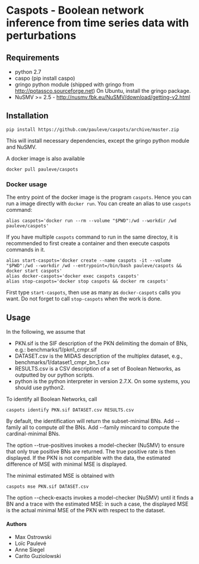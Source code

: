 # Caspots - Boolean network inference from time series data with perturbations

## Requirements

- python 2.7
- caspo (pip install caspo)
- gringo python module (shipped with gringo from http://potassco.sourceforge.net)
  On Ubuntu, install the gringo package.
- NuSMV >= 2.5 - http://nusmv.fbk.eu/NuSMV/download/getting-v2.html

## Installation

	pip install https://github.com/pauleve/caspots/archive/master.zip

This will install necessary dependencies, except the gringo python module and
NuSMV.

A docker image is also available

	docker pull pauleve/caspots

### Docker usage

The entry point of the docker image is the program `caspots`.
Hence you can run a image directly with `docker run`.
You can create an alias to use `caspots` command:

	alias caspots='docker run --rm --volume "$PWD":/wd --workdir /wd pauleve/caspots'

If you have multiple `caspots` command to run in the same directoy, it is
recommended to first create a container and then execute caspots commands in it.

	alias start-caspots='docker create --name caspots -it --volume "$PWD":/wd --workdir /wd --entrypoint=/bin/bash pauleve/caspots && docker start caspots'
	alias docker-caspots='docker exec caspots caspots'
	alias stop-caspots='docker stop caspots && docker rm caspots'

First type `start-caspots`, then use as many as `docker-caspots` calls you want.
Do not forget to call `stop-caspots` when the work is done.


## Usage

In the following, we assume that
* PKN.sif is the SIF description of the PKN delimiting the domain of BNs, e.g.:
    benchmarks/1/pkn1_cmpr.sif
* DATASET.csv is the MIDAS description of the multiplex dataset, e.g.,
    benchmarks/1/dataset1_cmpr_bn_1.csv
* RESULTS.csv is a CSV description of a set of Boolean Networks, as outputted by
  our python scripts.
* python is the python interpreter in version 2.7.X. On some systems, you should
  use python2.


To identify all Boolean Networks, call

	caspots identify PKN.sif DATASET.csv RESULTS.csv

By default, the identification will return the subset-minimal BNs.
Add --family all to compute _all_ the BNs.
Add --family mincard to compute the cardinal-minimal BNs.

The option --true-positives invokes a model-checker (NuSMV) to ensure that only true
positive BNs are returned. The true positive rate is then displayed.
If the PKN is not compatible with the data, the estimated difference of MSE with
minimal MSE is displayed.

The minimal estimated MSE is obtained with

	caspots mse PKN.sif DATASET.csv

The option --check-exacts invokes a model-checker (NuSMV) until it finds a BN
and a trace with the estimated MSE: in such a case, the displayed MSE is the
actual minimal MSE of the PKN with respect to the dataset.

#### Authors
- Max Ostrowski
- Loïc Paulevé
- Anne Siegel
- Carito Guziolowski
